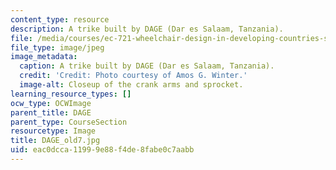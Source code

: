 ```yaml
---
content_type: resource
description: A trike built by DAGE (Dar es Salaam, Tanzania).
file: /media/courses/ec-721-wheelchair-design-in-developing-countries-spring-2009/eac0dcca11999e88f4de8fabe0c7aabb_DAGE_old7.jpg
file_type: image/jpeg
image_metadata:
  caption: A trike built by DAGE (Dar es Salaam, Tanzania).
  credit: 'Credit: Photo courtesy of Amos G. Winter.'
  image-alt: Closeup of the crank arms and sprocket.
learning_resource_types: []
ocw_type: OCWImage
parent_title: DAGE
parent_type: CourseSection
resourcetype: Image
title: DAGE_old7.jpg
uid: eac0dcca-1199-9e88-f4de-8fabe0c7aabb
---
```

